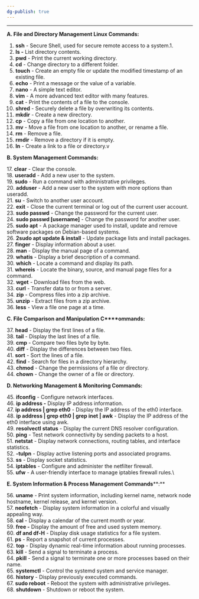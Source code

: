 ```yaml
---
dg-publish: true
---
```

---
**A. File and Directory Management Linux Commands:** 

1. **ssh** - Secure Shell, used for secure remote access to a system.1.
2. **ls -** List directory contents.
3. **pwd** - Print the current working directory.
4. **cd** - Change directory to a different folder.
5. **touch** - Create an empty file or update the modified timestamp of an existing file.
6. **echo** - Print a message or the value of a variable.
7. **nano** - A simple text editor.
8. **vim** - A more advanced text editor with many features.
9. **cat** - Print the contents of a file to the console.
10. **shred** - Securely delete a file by overwriting its contents.
11. **mkdir** - Create a new directory.
12. **cp** - Copy a file from one location to another.
13. **mv** - Move a file from one location to another, or rename a file.
14. **rm** - Remove a file.
15. **rmdir** - Remove a directory if it is empty.
16. **ln** - Create a link to a file or directory.v


**B. System Management Commands:** 

17. **clear** - Clear the console.  
18. **useradd** - Add a new user to the system.  
19. **sudo** - Run a command with administrative privileges.  
20. **adduser** - Add a new user to the system with more options than useradd.  
21. **su** - Switch to another user account.  
22. **exit** - Close the current terminal or log out of the current user account.  
23. **sudo passwd** - Change the password for the current user.  
24. **sudo passwd [username]** - Change the password for another user.  
25. **sudo apt** - A package manager used to install, update and remove software packages            on Debian-based systems.  
26. **2sudo apt update & install** - Update package lists and install packages.  
27. **finger** - Display information about a user.  
28. **man** - Display the manual page of a command.  
29. **whatis** - Display a brief description of a command.  
30. **which** - Locate a command and display its path.  
31. **whereis** - Locate the binary, source, and manual page files for a command.  
32. **wget** - Download files from the web.  
33. **curl** - Transfer data to or from a server.  
34. **zip** - Compress files into a zip archive.  
35. **unzip** - Extract files from a zip archive.  
36. **less** - View a file one page at a time.

**C. File Comparison and Manipulation C****ommands:**

37. **head** - Display the first lines of a file.  
38. **tail** - Display the last lines of a file.  
39. **cmp** - Compare two files byte by byte.  
40. **diff** - Display the differences between two files.  
41. **sort** - Sort the lines of a file.  
42. **find** - Search for files in a directory hierarchy.  
43. **chmod** - Change the permissions of a file or directory.  
44. **chown** - Change the owner of a file or directory.

**D. Networking Management & Monitoring Commands:** 

45. **ifconfig** - Configure network interfaces.  
46. **ip address -** Display IP address information.  
47. **ip address | grep eth0** - Display the IP address of the eth0 interface.  
48. **ip address | grep eth0 | grep inet | awk** - Display the IP address of the eth0 interface             using awk.  
49. **resolvectl status** - Display the current DNS resolver configuration.  
50. **ping** - Test network connectivity by sending packets to a host.  
51. **netstat** - Display network connections, routing tables, and interface statistics.  
52. **-tulpn** - Display active listening ports and associated programs.  
53. **ss** - Display socket statistics.  
54. **iptables** - Configure and administer the netfilter firewall.  
55. **ufw** - A user-friendly interface to manage iptables firewall rules.\

**E. System Information & Process Management Commands****:**

56. **uname** - Print system information, including kernel name, network node hostname,                kernel release, and kernel version.  
57. **neofetch** - Display system information in a colorful and visually appealing way.  
58. **cal** - Display a calendar of the current month or year.  
59. **free -** Display the amount of free and used system memory.  
60. **df and df-H** - Display disk usage statistics for a file system.  
61. **ps** - Report a snapshot of current processes.  
62. **top** - Display dynamic real-time information about running processes.  
63. **kill** - Send a signal to terminate a process.  
64. **pkill** - Send a signal to terminate one or more processes based on their name.  
65. **systemctl** - Control the systemd system and service manager.  
66. **history** - Display previously executed commands.  
67. **sudo reboot** - Reboot the system with administrative privileges.  
68. **shutdown** - Shutdown or reboot the system.